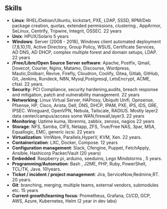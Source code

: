 
Skills
------

- **Linux**: RHEL/Debian/Ubuntu, kickstart, PXE, LDAP, SSSD, RPM/Deb package creation, quotas, extended permissions, clustering , AppArmor, SeLinux, Centrify, Tripwire, Integrit, OSSEC. 22 years
- **Unix**: HPUX/Solaris 5 years
- **Windows**: Server (2008 - 2016), Windows client automated deployment (7,8,10,11), Active Directory, Group Policy, WSUS, Certificate Services, AD DNS, AD DHCP, complex multiple forest and domain setups, LDAP. 22 years
- **/Free/Libre/Open Source Server software**: Apache, Postfix, Qmail, Dovecot, Courier, Nginx, Matamo, Discourse, Wordpress, Mautic,Dolibarr, Revive, Firefly, Cloudron, Coolify, Gitea, Gitlab, GitHub, Git, Jenkins, Rundeck, N8N, Mysql,Postgresql,  LetsEncrypt, ACME, cfssl. 22 years.
- **Security**: PCI Compliance, security hardening,audits, breach response and mitigation, patch and vulnerability management. 22 years
- **Networking**: Linux Virtual Server, HAProxy, Ubiquiti Unifi, Opnsense, Pfsense, HP, Cisco, Arista, Dell, DNS, DHCP, IPAM, PXE, IPS, IDS, GRE, IPSEC. Wireguard, OpenVPN, Nebula, Tailscale, RADIUS. Mostly layer2 data center/campus/access some WAN,firewall,layer3. 22 years
- **Monitoring**: Uptime kuma, librenms, zabbix, zenoss, nagios 22 years
- **Storage**: NFS, Samba, CIFS, Netapp, ZFS, True/Free NAS, 3par, MSA, Equallogic, EMC, generic iscsi. 22 years
- **Virtualization**: VmWare, Parallels,HyperV, KVM, Xen. 22 years.
- **Containerization**: LXC, Docker, Compose.  12 years
- **Configuration management**: Slack, Cfengine, Puppet, FetchApply, Ansible, Hashicorp Packer/Vault (20 years)
- **Embedded**: Raspberry pi, arduino, seeduino, Lego Mindstorms , 5 years.
- **Programming/Automation**: Bash , J2ME, PHP, Ruby, PowerShell, TCL/TK, Java. 10!years.
- **Ticket / incident / project management**: Jira, ServiceNow,Redmine,RT. 20 years.
- **Git**: branching, merging, multiple teams, external vendors, submodules etc. 15 years
- **Current growth/learning focus**: Prometheus, Grafana, CI/CD, GCP, AWS, Azure, Kubernetes, Helm (2 year in dev labs)

